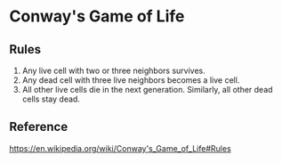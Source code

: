# Conway's Game of Life

## Rules

1. Any live cell with two or three neighbors survives.
2. Any dead cell with three live neighbors becomes a live cell.
3. All other live cells die in the next generation. Similarly, all other dead cells stay dead.

## Reference

<https://en.wikipedia.org/wiki/Conway's_Game_of_Life#Rules>
